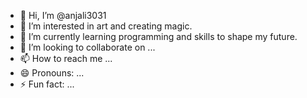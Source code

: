 - 👋 Hi, I’m @anjali3031
- 👀 I’m interested in art and creating magic.
- 🌱 I’m currently learning programming and skills to shape my future.
- 💞️ I’m looking to collaborate on ...
- 📫 How to reach me ...
- 😄 Pronouns: ...
- ⚡ Fun fact: ...

<!---
anjali3031/anjali3031 is a ✨ special ✨ repository because its `README.md` (this file) appears on your GitHub profile.
You can click the Preview link to take a look at your changes.
--->
